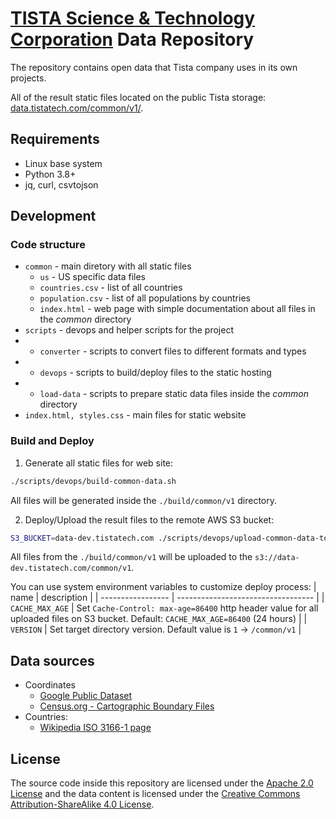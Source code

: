 # [TISTA Science & Technology Corporation](https://tistatech.com) Data Repository

The repository contains open data that Tista company uses in its own projects.

All of the result static files located on the public Tista storage: [data.tistatech.com/common/v1/](https://data.tistatech.com/common/v1/index.html).

## Requirements

* Linux base system
* Python 3.8+
* jq, curl, csvtojson


## Development

### Code structure
* ```common```                  - main diretory with all static files
    - ```us```                  - US specific data files
    - ```countries.csv```       - list of all countries
    - ```population.csv```      - list of all populations by countries
    - ```index.html```          - web page with simple documentation about all files in the *common* directory
* ```scripts```                 - devops and helper scripts for the project
*   - ```converter```           - scripts to convert files to different formats and types
*   - ```devops```              - scripts to build/deploy files to the static hosting
*   - ```load-data```           - scripts to prepare static data files inside the *common* directory
* ```index.html, styles.css```  - main files for static website

### Build and Deploy

1. Generate all static files for web site:
```bash
./scripts/devops/build-common-data.sh
```
All files will be generated inside the ```./build/common/v1``` directory.

2. Deploy/Upload the result files to the remote AWS S3 bucket:
```bash
S3_BUCKET=data-dev.tistatech.com ./scripts/devops/upload-common-data-to-s3-bucket
```
All files from the ```./build/common/v1``` will be uploaded to the ```s3://data-dev.tistatech.com/common/v1```.

You can use system environment variables to customize deploy process:
| name              | description | 
| ----------------- | ---------------------------------- |
| ```CACHE_MAX_AGE``` | Set ```Cache-Control: max-age=86400``` http header value for all uploaded files on S3 bucket. Default: ```CACHE_MAX_AGE=86400``` (24 hours) |
| ```VERSION```       | Set target directory version. Default value is ```1``` -> ```/common/v1``` |


## Data sources

* Coordinates
    - [Google Public Dataset](https://developers.google.com/public-data)
    - [Census.org - Cartographic Boundary Files](https://www2.census.gov/geo/tiger/GENZ2010/)
* Countries:
    - [Wikipedia ISO 3166-1 page](https://en.wikipedia.org/wiki/ISO_3166-1#Officially_assigned_code_elements)

## License

The source code inside this repository are licensed under the [Apache 2.0 License](/LICENSE) and 
the data content is licensed under the [Creative Commons Attribution-ShareAlike 4.0 License](https://creativecommons.org/licenses/by-sa/4.0/).